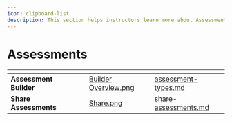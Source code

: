 ```yaml
---
icon: clipboard-list
description: This section helps instructors learn more about Assessments in EXAMIND.
---
```


# Assessments

<table data-view="cards"><thead><tr><th></th><th></th><th></th><th data-hidden data-card-cover data-type="files"></th><th data-hidden data-card-target data-type="content-ref"></th></tr></thead><tbody><tr><td><strong>Assessment Builder</strong></td><td></td><td></td><td><a href="../../.gitbook/assets/Builder Overview.png">Builder Overview.png</a></td><td><a href="assessment-types.md">assessment-types.md</a></td></tr><tr><td><strong>Share Assessments</strong></td><td></td><td></td><td><a href="../../.gitbook/assets/Share.png">Share.png</a></td><td><a href="share-assessments.md">share-assessments.md</a></td></tr></tbody></table>
